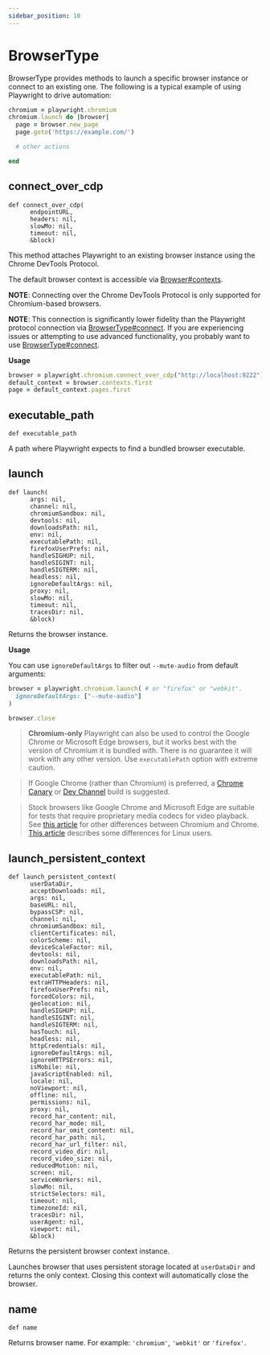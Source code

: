 ```yaml
---
sidebar_position: 10
---
```


# BrowserType


BrowserType provides methods to launch a specific browser instance or connect to an existing one. The following is a
typical example of using Playwright to drive automation:

```ruby
chromium = playwright.chromium
chromium.launch do |browser|
  page = browser.new_page
  page.goto('https://example.com/')

  # other actions

end
```

## connect_over_cdp

```
def connect_over_cdp(
      endpointURL,
      headers: nil,
      slowMo: nil,
      timeout: nil,
      &block)
```


This method attaches Playwright to an existing browser instance using the Chrome DevTools Protocol.

The default browser context is accessible via [Browser#contexts](./browser#contexts).

**NOTE**: Connecting over the Chrome DevTools Protocol is only supported for Chromium-based browsers.

**NOTE**: This connection is significantly lower fidelity than the Playwright protocol connection via [BrowserType#connect](./browser_type#connect). If you are experiencing issues or attempting to use advanced functionality, you probably want to use [BrowserType#connect](./browser_type#connect).

**Usage**

```ruby
browser = playwright.chromium.connect_over_cdp("http://localhost:9222")
default_context = browser.contexts.first
page = default_context.pages.first
```

## executable_path

```
def executable_path
```


A path where Playwright expects to find a bundled browser executable.

## launch

```
def launch(
      args: nil,
      channel: nil,
      chromiumSandbox: nil,
      devtools: nil,
      downloadsPath: nil,
      env: nil,
      executablePath: nil,
      firefoxUserPrefs: nil,
      handleSIGHUP: nil,
      handleSIGINT: nil,
      handleSIGTERM: nil,
      headless: nil,
      ignoreDefaultArgs: nil,
      proxy: nil,
      slowMo: nil,
      timeout: nil,
      tracesDir: nil,
      &block)
```


Returns the browser instance.

**Usage**

You can use `ignoreDefaultArgs` to filter out `--mute-audio` from default arguments:

```ruby
browser = playwright.chromium.launch( # or "firefox" or "webkit".
  ignoreDefaultArgs: ["--mute-audio"]
)

browser.close
```

> **Chromium-only** Playwright can also be used to control the Google Chrome or Microsoft Edge browsers, but it works best with the version of
Chromium it is bundled with. There is no guarantee it will work with any other version. Use `executablePath`
option with extreme caution.

>

> If Google Chrome (rather than Chromium) is preferred, a
[Chrome Canary](https://www.google.com/chrome/browser/canary.html) or
[Dev Channel](https://www.chromium.org/getting-involved/dev-channel) build is suggested.

>

> Stock browsers like Google Chrome and Microsoft Edge are suitable for tests that require proprietary media codecs for video playback. See [this article](https://www.howtogeek.com/202825/what%E2%80%99s-the-difference-between-chromium-and-chrome/) for other differences between Chromium and Chrome.
[This article](https://chromium.googlesource.com/chromium/src/+/lkgr/docs/chromium_browser_vs_google_chrome.md)
describes some differences for Linux users.

## launch_persistent_context

```
def launch_persistent_context(
      userDataDir,
      acceptDownloads: nil,
      args: nil,
      baseURL: nil,
      bypassCSP: nil,
      channel: nil,
      chromiumSandbox: nil,
      clientCertificates: nil,
      colorScheme: nil,
      deviceScaleFactor: nil,
      devtools: nil,
      downloadsPath: nil,
      env: nil,
      executablePath: nil,
      extraHTTPHeaders: nil,
      firefoxUserPrefs: nil,
      forcedColors: nil,
      geolocation: nil,
      handleSIGHUP: nil,
      handleSIGINT: nil,
      handleSIGTERM: nil,
      hasTouch: nil,
      headless: nil,
      httpCredentials: nil,
      ignoreDefaultArgs: nil,
      ignoreHTTPSErrors: nil,
      isMobile: nil,
      javaScriptEnabled: nil,
      locale: nil,
      noViewport: nil,
      offline: nil,
      permissions: nil,
      proxy: nil,
      record_har_content: nil,
      record_har_mode: nil,
      record_har_omit_content: nil,
      record_har_path: nil,
      record_har_url_filter: nil,
      record_video_dir: nil,
      record_video_size: nil,
      reducedMotion: nil,
      screen: nil,
      serviceWorkers: nil,
      slowMo: nil,
      strictSelectors: nil,
      timeout: nil,
      timezoneId: nil,
      tracesDir: nil,
      userAgent: nil,
      viewport: nil,
      &block)
```


Returns the persistent browser context instance.

Launches browser that uses persistent storage located at `userDataDir` and returns the only context. Closing
this context will automatically close the browser.

## name

```
def name
```


Returns browser name. For example: `'chromium'`, `'webkit'` or `'firefox'`.
